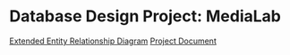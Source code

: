 # Database Design Project: MediaLab

[Extended Entity Relationship Diagram](https://app.diagrams.net/#Hroning54%2Fdatabase_design%2Fmain%2Fprojecteerd.drawio)
[Project Document](https://docs.google.com/document/d/1ga-v3qjFFeTXnNYO8Ni6hk6T65qdGLv9tfcGGtR9Jfs/edit)

